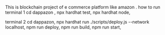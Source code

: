 This is blockchain project of e commerce platform like amazon . 
how to run
terminal 1
cd dappazon ,
npx hardhat test,
npx hardhat node,

terminal 2
cd dappazon,
 npx hardhat run ./scripts/deploy.js --network localhost,
 npm run deploy,
  npm run build,
 npm run start,
